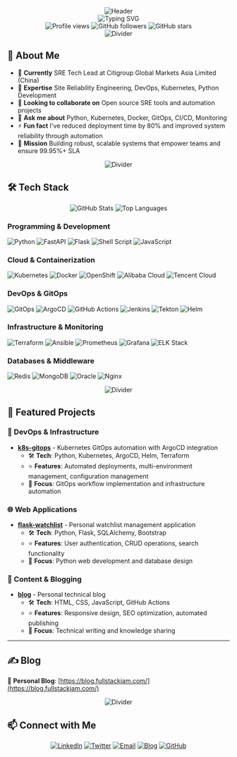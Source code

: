 <div align="center">
  <img src="https://capsule-render.vercel.app/api?type=waving&color=gradient&height=200&section=header&text=Hi%20there%20👋&fontSize=80&fontAlignY=40&desc=I'm%20fullstackjam&descSize=30&descAlignY=65" alt="Header" />
</div>

<div align="center">
  <img src="https://readme-typing-svg.herokuapp.com?font=Fira+Code&pause=1000&color=2F81F7&center=true&vCenter=true&width=500&lines=SRE+%26+DevOps+Engineer;Python+Developer;Kubernetes+Expert;GitOps+Specialist;Cloud+Native+Architect" alt="Typing SVG" />
</div>

<div align="center">
  <img src="https://komarev.com/ghpvc/?username=fullstackjam&label=Profile%20views&color=0e75b6&style=for-the-badge" alt="Profile views" />
  <img src="https://img.shields.io/github/followers/fullstackjam?label=Followers&style=for-the-badge&color=blue" alt="GitHub followers" />
  <img src="https://img.shields.io/github/stars/fullstackjam?label=Stars&style=for-the-badge&color=yellow" alt="GitHub stars" />
</div>

<div align="center">
  <img src="https://capsule-render.vercel.app/api?type=rect&color=gradient&height=2" alt="Divider" />
</div>

## 🚀 About Me

- 🔭 **Currently** SRE Tech Lead at Citigroup Global Markets Asia Limited (China)
- 🌱 **Expertise** Site Reliability Engineering, DevOps, Kubernetes, Python Development
- 👯 **Looking to collaborate on** Open source SRE tools and automation projects
- 💬 **Ask me about** Python, Kubernetes, Docker, GitOps, CI/CD, Monitoring
- ⚡ **Fun fact** I've reduced deployment time by 80% and improved system reliability through automation
- 🎯 **Mission** Building robust, scalable systems that empower teams and ensure 99.95%+ SLA

<div align="center">
  <img src="https://capsule-render.vercel.app/api?type=rect&color=gradient&height=2" alt="Divider" />
</div>

## 🛠 Tech Stack

<div align="center">
  <img src="https://github-readme-stats.vercel.app/api?username=fullstackjam&show_icons=true&theme=radical&hide_border=true&count_private=true&include_all_commits=true" alt="GitHub Stats" />
  <img src="https://github-readme-stats.vercel.app/api/top-langs/?username=fullstackjam&layout=compact&theme=radical&hide_border=true&langs_count=8" alt="Top Languages" />
</div>

### Programming & Development
![Python](https://img.shields.io/badge/Python-3776AB?style=for-the-badge&logo=python&logoColor=white)
![FastAPI](https://img.shields.io/badge/FastAPI-009688?style=for-the-badge&logo=fastapi&logoColor=white)
![Flask](https://img.shields.io/badge/Flask-000000?style=for-the-badge&logo=flask&logoColor=white)
![Shell Script](https://img.shields.io/badge/Shell_Script-89e051?style=for-the-badge&logo=gnu-bash&logoColor=white)
![JavaScript](https://img.shields.io/badge/JavaScript-F7DF1E?style=for-the-badge&logo=javascript&logoColor=black)

### Cloud & Containerization
![Kubernetes](https://img.shields.io/badge/Kubernetes-326CE5?style=for-the-badge&logo=kubernetes&logoColor=white)
![Docker](https://img.shields.io/badge/Docker-2496ED?style=for-the-badge&logo=docker&logoColor=white)
![OpenShift](https://img.shields.io/badge/OpenShift-EE0000?style=for-the-badge&logo=red-hat-openshift&logoColor=white)
![Alibaba Cloud](https://img.shields.io/badge/Alibaba_Cloud-FF6A00?style=for-the-badge&logo=alibaba-cloud&logoColor=white)
![Tencent Cloud](https://img.shields.io/badge/Tencent_Cloud-006EFF?style=for-the-badge&logo=tencent-cloud&logoColor=white)

### DevOps & GitOps
![GitOps](https://img.shields.io/badge/GitOps-F1502F?style=for-the-badge&logo=git&logoColor=white)
![ArgoCD](https://img.shields.io/badge/ArgoCD-EF7B4D?style=for-the-badge&logo=argo&logoColor=white)
![GitHub Actions](https://img.shields.io/badge/GitHub_Actions-2088FF?style=for-the-badge&logo=github-actions&logoColor=white)
![Jenkins](https://img.shields.io/badge/Jenkins-D24939?style=for-the-badge&logo=jenkins&logoColor=white)
![Tekton](https://img.shields.io/badge/Tekton-FF6C37?style=for-the-badge&logo=tekton&logoColor=white)
![Helm](https://img.shields.io/badge/Helm-0F1689?style=for-the-badge&logo=helm&logoColor=white)

### Infrastructure & Monitoring
![Terraform](https://img.shields.io/badge/Terraform-623CE4?style=for-the-badge&logo=terraform&logoColor=white)
![Ansible](https://img.shields.io/badge/Ansible-EE0000?style=for-the-badge&logo=ansible&logoColor=white)
![Prometheus](https://img.shields.io/badge/Prometheus-E6522C?style=for-the-badge&logo=prometheus&logoColor=white)
![Grafana](https://img.shields.io/badge/Grafana-F46800?style=for-the-badge&logo=grafana&logoColor=white)
![ELK Stack](https://img.shields.io/badge/ELK_Stack-005571?style=for-the-badge&logo=elastic&logoColor=white)

### Databases & Middleware
![Redis](https://img.shields.io/badge/Redis-DC382D?style=for-the-badge&logo=redis&logoColor=white)
![MongoDB](https://img.shields.io/badge/MongoDB-47A248?style=for-the-badge&logo=mongodb&logoColor=white)
![Oracle](https://img.shields.io/badge/Oracle-F80000?style=for-the-badge&logo=oracle&logoColor=white)
![Nginx](https://img.shields.io/badge/Nginx-009639?style=for-the-badge&logo=nginx&logoColor=white)

<div align="center">
  <img src="https://capsule-render.vercel.app/api?type=rect&color=gradient&height=2" alt="Divider" />
</div>

## 🚀 Featured Projects

### 🔧 DevOps & Infrastructure
- **[k8s-gitops](https://github.com/fullstackjam/k8s-gitops)** - Kubernetes GitOps automation with ArgoCD integration
  - 🛠️ **Tech**: Python, Kubernetes, ArgoCD, Helm, Terraform
  - ⭐ **Features**: Automated deployments, multi-environment management, configuration management
  - 🎯 **Focus**: GitOps workflow implementation and infrastructure automation

### 🌐 Web Applications  

- **[flask-watchlist](https://github.com/fullstackjam/flask-watchlist)** - Personal watchlist management application
  - 🛠️ **Tech**: Python, Flask, SQLAlchemy, Bootstrap
  - ⭐ **Features**: User authentication, CRUD operations, search functionality
  - 🎯 **Focus**: Python web development and database design

### 📝 Content & Blogging
- **[blog](https://github.com/fullstackjam/blog)** - Personal technical blog
  - 🛠️ **Tech**: HTML, CSS, JavaScript, GitHub Actions
  - ⭐ **Features**: Responsive design, SEO optimization, automated publishing
  - 🎯 **Focus**: Technical writing and knowledge sharing

---

## ✍️ Blog

📝 **Personal Blog**: [https://blog.fullstackjam.com/](https://blog.fullstackjam.com/)

<div align="center">
  <img src="https://capsule-render.vercel.app/api?type=rect&color=gradient&height=2" alt="Divider" />
</div>

## 📫 Connect with Me

<div align="center">

[![LinkedIn](https://img.shields.io/badge/LinkedIn-0077B5?style=for-the-badge&logo=linkedin&logoColor=white)](https://www.linkedin.com/in/jam-ma-a817b5239/)
[![Twitter](https://img.shields.io/badge/Twitter-1DA1F2?style=for-the-badge&logo=twitter&logoColor=white)](https://x.com/fullstackjam)
[![Email](https://img.shields.io/badge/Email-D14836?style=for-the-badge&logo=gmail&logoColor=white)](mailto:fullstackjam@outlook.com)
[![Blog](https://img.shields.io/badge/Blog-FF5722?style=for-the-badge&logo=blogger&logoColor=white)](https://blog.fullstackjam.com/)
[![GitHub](https://img.shields.io/badge/GitHub-100000?style=for-the-badge&logo=github&logoColor=white)](https://github.com/fullstackjam)

</div>
